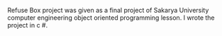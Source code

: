 
Refuse Box project was given as a final project of Sakarya University computer engineering object oriented programming lesson. I wrote the project in c #.

